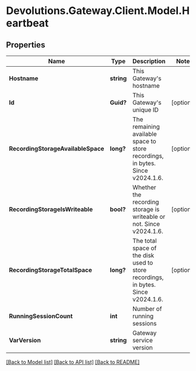 # Devolutions.Gateway.Client.Model.Heartbeat

## Properties

Name | Type | Description | Notes
------------ | ------------- | ------------- | -------------
**Hostname** | **string** | This Gateway&#39;s hostname | 
**Id** | **Guid?** | This Gateway&#39;s unique ID | [optional] 
**RecordingStorageAvailableSpace** | **long?** | The remaining available space to store recordings, in bytes.  Since v2024.1.6. | [optional] 
**RecordingStorageIsWriteable** | **bool?** | Whether the recording storage is writeable or not.  Since v2024.1.6. | [optional] 
**RecordingStorageTotalSpace** | **long?** | The total space of the disk used to store recordings, in bytes.  Since v2024.1.6. | [optional] 
**RunningSessionCount** | **int** | Number of running sessions | 
**VarVersion** | **string** | Gateway service version | 

[[Back to Model list]](../README.md#documentation-for-models) [[Back to API list]](../README.md#documentation-for-api-endpoints) [[Back to README]](../README.md)

